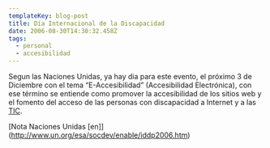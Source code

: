 ```yaml
---
templateKey: blog-post
title: Día Internacional de la Discapacidad
date: 2006-08-30T14:30:32.458Z
tags:
  - personal
  - accesibilidad
---
```

Segun las Naciones Unidas, ya hay dia para este evento, el pr­óximo 3 de Diciembre con el tema “E-Accesibilidad” (Accesibilidad Electr­ónica), con ese término se entiende como promover la accesibilidad de los sitios web y el fomento del acceso de las personas con discapacidad a Internet y a las [TIC](http://es.wikipedia.org/wiki/TIC "Tecnologias de la Informacion y la Comunicacion").

[Nota Naciones Unidas \[en]](http://www.un.org/esa/socdev/enable/iddp2006.htm)